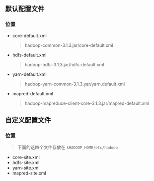 





## 默认配置文件

### 位置

- core-default.xml

  > hadoop-common-3.1.3.jar/core-default.xml

- hdfs-default.xml

  > hadoop-hdfs-3.1.3.jar/hdfs-default.xml

- yarn-default.xml

  > hadoop-yarn-common-3.1.3.yar/yarn.default.xml

- mapred-default.xml

  > hadoop-mapreduce-client-core-3.1.3.jar/mapred-default.xml

## 自定义配置文件

### 位置

> 下面的这四个文件存放在 `$HADOOP_HOME/etc/hadoop` 

- core-site.xml
- hdfs-site.xml
- yarn-site.xml
- mapred-site.xml